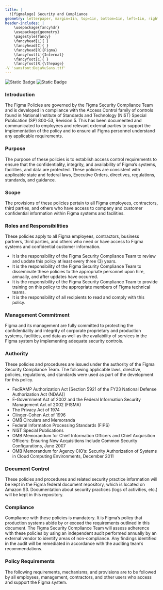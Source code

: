 ```yaml
---
title: |
  ![figmalogo] Security and Compliance
geometry: letterpaper, margin=1in, top=1in, bottom=1in, left=1in, right=1in, headheight=0.5in, headsep=0.25in, footskip=0.5in
header-includes: |
    \usepackage{fancyhdr}        
    \usepackage{geometry}
    \pagestyle{fancy}
    \fancyhead[L]{ }
    \fancyhead[C]{ }
    \fancyhead[R]{Figma}
    \fancyfoot[L]{Internal}
    \fancyfoot[C]{ }
    \fancyfoot[R]{\thepage}
-V 'sansfont:DejaVuSans.ttf' 
---
```

![Static Badge](https://img.shields.io/badge/Figma_for_Government-red?logo=figma&logoColor=ffffff)
![Static Badge](https://img.shields.io/badge/Classification-Internal-white?logo=readthedocs&logoColor=ffffff)

### Introduction
The Figma Policies are governed by the Figma Security Compliance Team and is developed in compliance with the Access Control family of controls found in National Institute of Standards and Technology (NIST) Special Publication (SP) 800-53, Revision 5. This has been documented and communicated to employees and relevant external parties to support the implementation of the policy and to ensure all Figma personnel understand any applicable requirements.

### Purpose
The purpose of these policies is to establish access control requirements to ensure that the confidentiality, integrity, and availability of Figma’s systems, facilities, and data are protected. These policies are consistent with applicable state and federal laws, Executive Orders, directives, regulations, standards, and guidance. 

### Scope 
The provisions of these policies pertain to all Figma employees, contractors, third parties, and others who have access to company and customer confidential information within Figma systems and facilities. 

### Roles and Responsibilities
These policies apply to all Figma employees, contractors, business partners, third parties, and others who need or have access to Figma systems and confidential customer information.

* It is the responsibility of the Figma Security Compliance Team to review and update this policy at least every three (3) years. 
* It is the responsibility of the Figma Security Compliance Team to disseminate these policies to the appropriate personnel upon hire, annually, and after updates have occurred.
* It is the responsibility of the Figma Security Compliance Team to provide training on this policy to the appropriate members of Figma technical teams. 
* It is the responsibility of all recipients to read and comply with this policy. 

### Management Commitment
Figma and its management are fully committed to protecting the confidentiality and integrity of corporate proprietary and production systems, facilities, and data as well as the availability of services in the Figma system by implementing adequate security controls.

### Authority
These policies and procedures are issued under the authority of the Figma Security Compliance Team. The following applicable laws, directive, policies, regulations, and standards were used as part of the development for this policy. 
* FedRAMP Authorization Act [Section 5921 of the FY23 National Defense Authorization Act (NDAA)]
* E-Government Act of 2002 and the Federal Information Security Management Act of 2002 (FISMA)
* The Privacy Act of 1974
* Clinger-Cohen Act of 1996
* OMB Circulars and Memoranda
* Federal Information Processing Standards (FIPS)
* NIST Special Publications
* OMB Memorandum for Chief Information Officers and Chief Acquisition Officers: Ensuring New Acquisitions Include Common Security Configurations, June 2007
* OMB Memorandum for Agency CIO’s: Security Authorization of Systems in Cloud Computing Environments, December 2011

### Document Control
These policies and procedures and related security practice information will be kept in the Figma federal document repository, which is located on Amazon S3. Documentation about security practices (logs of activities, etc.) will be kept in this repository. 

### Compliance
Compliance with these policies is mandatory. It is Figma’s policy that production systems abide by or exceed the requirements outlined in this document. The Figma Security Compliance Team will assess adherence with these policies by using an independent audit performed annually by an external vendor to identify areas of non-compliance. Any findings identified in the audit will be remediated in accordance with the auditing team’s recommendations.

### Policy Requirements
The following requirements, mechanisms, and provisions are to be followed by all employees, management, contractors, and other users who access and support the Figma system.



[figmalogo]: figlogo.png
[def]: logo.png
